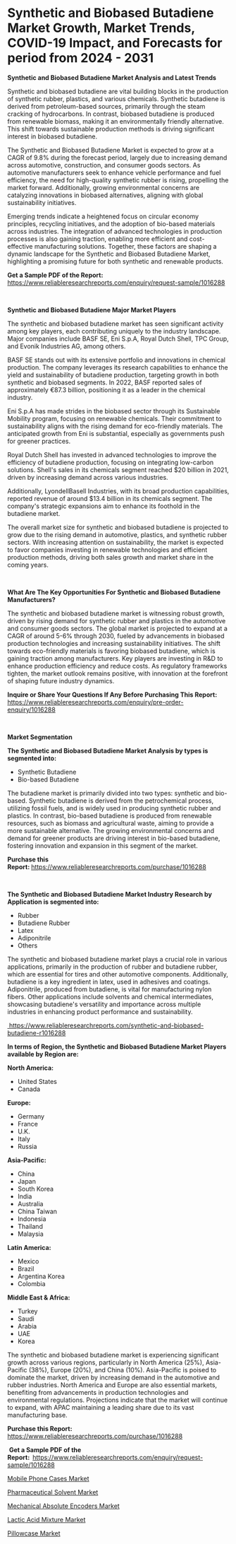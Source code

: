 <p><h1>Synthetic and Biobased Butadiene Market Growth, Market Trends, COVID-19 Impact, and Forecasts for period from 2024 - 2031</h1></p><p><strong>Synthetic and Biobased Butadiene Market Analysis and Latest Trends</strong></p>
<p><p>Synthetic and biobased butadiene are vital building blocks in the production of synthetic rubber, plastics, and various chemicals. Synthetic butadiene is derived from petroleum-based sources, primarily through the steam cracking of hydrocarbons. In contrast, biobased butadiene is produced from renewable biomass, making it an environmentally friendly alternative. This shift towards sustainable production methods is driving significant interest in biobased butadiene.</p><p>The Synthetic and Biobased Butadiene Market is expected to grow at a CAGR of 9.8% during the forecast period, largely due to increasing demand across automotive, construction, and consumer goods sectors. As automotive manufacturers seek to enhance vehicle performance and fuel efficiency, the need for high-quality synthetic rubber is rising, propelling the market forward. Additionally, growing environmental concerns are catalyzing innovations in biobased alternatives, aligning with global sustainability initiatives.</p><p>Emerging trends indicate a heightened focus on circular economy principles, recycling initiatives, and the adoption of bio-based materials across industries. The integration of advanced technologies in production processes is also gaining traction, enabling more efficient and cost-effective manufacturing solutions. Together, these factors are shaping a dynamic landscape for the Synthetic and Biobased Butadiene Market, highlighting a promising future for both synthetic and renewable products.</p></p>
<p><strong>Get a Sample PDF of the Report:&nbsp;</strong> <a href="https://www.reliableresearchreports.com/enquiry/request-sample/1016288?utm_campaign=12&utm_medium=2&utm_source=Github&utm_content=ia&utm_term=30092024&utm_id=synthetic-and-biobased-butadiene">https://www.reliableresearchreports.com/enquiry/request-sample/1016288</a></p>
<p>&nbsp;</p>
<p><strong>Synthetic and Biobased Butadiene Major Market Players</strong></p>
<p><p>The synthetic and biobased butadiene market has seen significant activity among key players, each contributing uniquely to the industry landscape. Major companies include BASF SE, Eni S.p.A, Royal Dutch Shell, TPC Group, and Evonik Industries AG, among others. </p><p>BASF SE stands out with its extensive portfolio and innovations in chemical production. The company leverages its research capabilities to enhance the yield and sustainability of butadiene production, targeting growth in both synthetic and biobased segments. In 2022, BASF reported sales of approximately €87.3 billion, positioning it as a leader in the chemical industry.</p><p>Eni S.p.A has made strides in the biobased sector through its Sustainable Mobility program, focusing on renewable chemicals. Their commitment to sustainability aligns with the rising demand for eco-friendly materials. The anticipated growth from Eni is substantial, especially as governments push for greener practices.</p><p>Royal Dutch Shell has invested in advanced technologies to improve the efficiency of butadiene production, focusing on integrating low-carbon solutions. Shell's sales in its chemicals segment reached $20 billion in 2021, driven by increasing demand across various industries.</p><p>Additionally, LyondellBasell Industries, with its broad production capabilities, reported revenue of around $13.4 billion in its chemicals segment. The company's strategic expansions aim to enhance its foothold in the butadiene market.</p><p>The overall market size for synthetic and biobased butadiene is projected to grow due to the rising demand in automotive, plastics, and synthetic rubber sectors. With increasing attention on sustainability, the market is expected to favor companies investing in renewable technologies and efficient production methods, driving both sales growth and market share in the coming years.</p></p>
<p>&nbsp;</p>
<p><strong>What Are The Key Opportunities For Synthetic and Biobased Butadiene Manufacturers?</strong></p>
<p><p>The synthetic and biobased butadiene market is witnessing robust growth, driven by rising demand for synthetic rubber and plastics in the automotive and consumer goods sectors. The global market is projected to expand at a CAGR of around 5-6% through 2030, fueled by advancements in biobased production technologies and increasing sustainability initiatives. The shift towards eco-friendly materials is favoring biobased butadiene, which is gaining traction among manufacturers. Key players are investing in R&D to enhance production efficiency and reduce costs. As regulatory frameworks tighten, the market outlook remains positive, with innovation at the forefront of shaping future industry dynamics.</p></p>
<p><strong>Inquire or Share Your Questions If Any Before Purchasing This Report:</strong> <a href="https://www.reliableresearchreports.com/enquiry/pre-order-enquiry/1016288?utm_campaign=12&utm_medium=2&utm_source=Github&utm_content=ia&utm_term=30092024&utm_id=synthetic-and-biobased-butadiene">https://www.reliableresearchreports.com/enquiry/pre-order-enquiry/1016288</a></p>
<p>&nbsp;</p>
<p><strong>Market Segmentation</strong></p>
<p><strong>The Synthetic and Biobased Butadiene Market Analysis by types is segmented into:</strong></p>
<p><ul><li>Synthetic Butadiene</li><li>Bio-based Butadiene</li></ul></p>
<p><p>The butadiene market is primarily divided into two types: synthetic and bio-based. Synthetic butadiene is derived from the petrochemical process, utilizing fossil fuels, and is widely used in producing synthetic rubber and plastics. In contrast, bio-based butadiene is produced from renewable resources, such as biomass and agricultural waste, aiming to provide a more sustainable alternative. The growing environmental concerns and demand for greener products are driving interest in bio-based butadiene, fostering innovation and expansion in this segment of the market.</p></p>
<p><strong>Purchase this Report:&nbsp;</strong><a href="https://www.reliableresearchreports.com/purchase/1016288?utm_campaign=12&utm_medium=2&utm_source=Github&utm_content=ia&utm_term=30092024&utm_id=synthetic-and-biobased-butadiene">https://www.reliableresearchreports.com/purchase/1016288</a></p>
<p>&nbsp;</p>
<p><strong>The Synthetic and Biobased Butadiene Market Industry Research by Application is segmented into:</strong></p>
<p><ul><li>Rubber</li><li>Butadiene Rubber</li><li>Latex</li><li>Adiponitrile</li><li>Others</li></ul></p>
<p><p>The synthetic and biobased butadiene market plays a crucial role in various applications, primarily in the production of rubber and butadiene rubber, which are essential for tires and other automotive components. Additionally, butadiene is a key ingredient in latex, used in adhesives and coatings. Adiponitrile, produced from butadiene, is vital for manufacturing nylon fibers. Other applications include solvents and chemical intermediates, showcasing butadiene's versatility and importance across multiple industries in enhancing product performance and sustainability.</p></p>
<p><a href="https://www.reliableresearchreports.com/synthetic-and-biobased-butadiene-r1016288?utm_campaign=12&utm_medium=2&utm_source=Github&utm_content=ia&utm_term=30092024&utm_id=synthetic-and-biobased-butadiene">&nbsp;https://www.reliableresearchreports.com/synthetic-and-biobased-butadiene-r1016288</a></p>
<p><strong>In terms of Region, the Synthetic and Biobased Butadiene Market Players available by Region are:</strong></p>
<p>
    <p> <strong> North America: </strong>
        <ul>
            <li>United States</li>
            <li>Canada</li>
        </ul>
        </p> 
    <p> <strong> Europe: </strong>
        <ul>
            <li>Germany</li>
            <li>France</li>
            <li>U.K.</li>
            <li>Italy</li>
            <li>Russia</li>
        </ul>
        </p> 
    <p> <strong> Asia-Pacific: </strong>
        <ul>
            <li>China</li>
            <li>Japan</li>
            <li>South Korea</li>
            <li>India</li>
            <li>Australia</li>
            <li>China Taiwan</li>
            <li>Indonesia</li>
            <li>Thailand</li>
            <li>Malaysia</li>
        </ul>
        </p> 
    <p> <strong> Latin America: </strong>
        <ul>
            <li>Mexico</li>
            <li>Brazil</li>
            <li>Argentina Korea</li>
            <li>Colombia</li>
        </ul>
        </p> 
    <p> <strong> Middle East & Africa: </strong>
        <ul>
            <li>Turkey</li>
            <li>Saudi</li>
            <li>Arabia</li>
            <li>UAE</li>
            <li>Korea</li>
        </ul>
    </p>
    </p>
<p><p>The synthetic and biobased butadiene market is experiencing significant growth across various regions, particularly in North America (25%), Asia-Pacific (38%), Europe (20%), and China (10%). Asia-Pacific is poised to dominate the market, driven by increasing demand in the automotive and rubber industries. North America and Europe are also essential markets, benefiting from advancements in production technologies and environmental regulations. Projections indicate that the market will continue to expand, with APAC maintaining a leading share due to its vast manufacturing base.</p></p>
<p><strong>Purchase this Report: </strong><a href="https://www.reliableresearchreports.com/purchase/1016288?utm_campaign=12&utm_medium=2&utm_source=Github&utm_content=ia&utm_term=30092024&utm_id=synthetic-and-biobased-butadiene">https://www.reliableresearchreports.com/purchase/1016288</a></p>
<p>&nbsp;<strong>Get a Sample PDF of the Report:&nbsp;&nbsp;</strong><a href="https://www.reliableresearchreports.com/enquiry/request-sample/1016288?utm_campaign=12&utm_medium=2&utm_source=Github&utm_content=ia&utm_term=30092024&utm_id=synthetic-and-biobased-butadiene">https://www.reliableresearchreports.com/enquiry/request-sample/1016288</a></p>
<p><strong></strong></p>
<p><p><a href="https://www.linkedin.com/pulse/mobile-phone-cases-market-global-insights-regional-analysis-ozxse?utm_campaign=12&utm_medium=2&utm_source=Github&utm_content=ia&utm_term=30092024&utm_id=synthetic-and-biobased-butadiene">Mobile Phone Cases Market</a></p><p><a href="https://github.com/JakirUddin511/Market-Research-Report-List-1/blob/main/pharmaceutical-solvent-market.md?utm_campaign=12&utm_medium=2&utm_source=Github&utm_content=ia&utm_term=30092024&utm_id=synthetic-and-biobased-butadiene">Pharmaceutical Solvent Market</a></p><p><a href="https://issuu.com/reportprime-2/docs/mechanical-absolute-encoders-market_ffdf2d9834d10c?utm_campaign=12&utm_medium=2&utm_source=Github&utm_content=ia&utm_term=30092024&utm_id=synthetic-and-biobased-butadiene">Mechanical Absolute Encoders Market</a></p><p><a href="https://github.com/AbbasMahmud554/Market-Research-Report-List-1/blob/main/lactic-acid-mixture-market.md?utm_campaign=12&utm_medium=2&utm_source=Github&utm_content=ia&utm_term=30092024&utm_id=synthetic-and-biobased-butadiene">Lactic Acid Mixture Market</a></p><p><a href="https://www.linkedin.com/pulse/pillowcase-market-size-segmentation-trends-growth-analysis-bceje?utm_campaign=12&utm_medium=2&utm_source=Github&utm_content=ia&utm_term=30092024&utm_id=synthetic-and-biobased-butadiene">Pillowcase Market</a></p></p>
